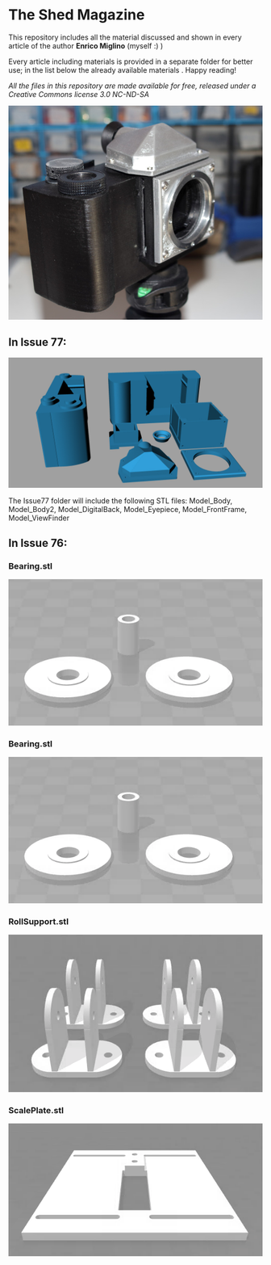 # The Shed Magazine
This repository includes all the material discussed and shown in every article of the author **Enrico Miglino** (myself :) )

Every article including materials is provided in a separate folder for better use; in the list below the already available materials .
Happy reading!

*All the files in this repository are made available for free, released under a Creative Commons license 3.0 NC-ND-SA*

![DIY 3D Printing part 2](https://raw.githubusercontent.com/alicemirror/ShedMagazine/master/Images/Issue77.jpg)

## In **Issue 77**:
![All parts](https://raw.githubusercontent.com/alicemirror/ShedMagazine/master/Issue77/AllParts.jpg)

The Issue77 folder will include the following STL files: Model_Body, Model_Body2, Model_DigitalBack, Model_Eyepiece, Model_FrontFrame, Model_ViewFinder

## In **Issue 76**:

### Bearing.stl
![STL Preview](https://raw.githubusercontent.com/alicemirror/ShedMagazine/master/Issue76/Bearing.png)

### Bearing.stl
![STL Preview](https://raw.githubusercontent.com/alicemirror/ShedMagazine/master/Issue76/Bearing.png)

### RollSupport.stl
![STL Preview](https://raw.githubusercontent.com/alicemirror/ShedMagazine/master/Issue76/RollSupport.png)

### ScalePlate.stl
![STL Preview](https://raw.githubusercontent.com/alicemirror/ShedMagazine/master/Issue76/ScalePlate.png)
